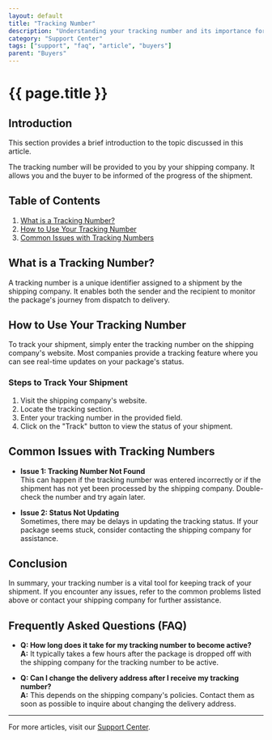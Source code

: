 ```yaml
---
layout: default
title: "Tracking Number"
description: "Understanding your tracking number and its importance for shipment tracking."
category: "Support Center"
tags: ["support", "faq", "article", "buyers"]
parent: "Buyers"
---
```


# {{ page.title }}

## Introduction

This section provides a brief introduction to the topic discussed in this article.

The tracking number will be provided to you by your shipping company. It allows you and the buyer to be informed of the progress of the shipment.

## Table of Contents
1. [What is a Tracking Number?](#what-is-a-tracking-number)
2. [How to Use Your Tracking Number](#how-to-use-your-tracking-number)
3. [Common Issues with Tracking Numbers](#common-issues-with-tracking-numbers)

## What is a Tracking Number?

A tracking number is a unique identifier assigned to a shipment by the shipping company. It enables both the sender and the recipient to monitor the package's journey from dispatch to delivery.

## How to Use Your Tracking Number

To track your shipment, simply enter the tracking number on the shipping company's website. Most companies provide a tracking feature where you can see real-time updates on your package's status.

### Steps to Track Your Shipment

1. Visit the shipping company's website.
2. Locate the tracking section.
3. Enter your tracking number in the provided field.
4. Click on the "Track" button to view the status of your shipment.

## Common Issues with Tracking Numbers

- **Issue 1: Tracking Number Not Found**  
  This can happen if the tracking number was entered incorrectly or if the shipment has not yet been processed by the shipping company. Double-check the number and try again later.

- **Issue 2: Status Not Updating**  
  Sometimes, there may be delays in updating the tracking status. If your package seems stuck, consider contacting the shipping company for assistance.

## Conclusion

In summary, your tracking number is a vital tool for keeping track of your shipment. If you encounter any issues, refer to the common problems listed above or contact your shipping company for further assistance.

## Frequently Asked Questions (FAQ)

- **Q: How long does it take for my tracking number to become active?**  
  **A:** It typically takes a few hours after the package is dropped off with the shipping company for the tracking number to be active.

- **Q: Can I change the delivery address after I receive my tracking number?**  
  **A:** This depends on the shipping company's policies. Contact them as soon as possible to inquire about changing the delivery address.

---

For more articles, visit our [Support Center](https://support.anamcraft.com).
